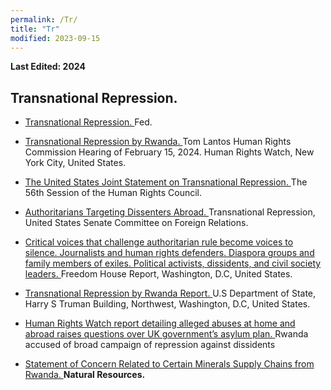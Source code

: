 ```yaml
---
permalink: /Tr/
title: "Tr"
modified: 2023-09-15
---
```






<b> Last Edited: 2024 </b>


## Transnational Repression.




- <a href="https://www.fbi.gov/investigate/counterintelligence/transnational-repression"> Transnational Repression. </a> Fed.


- <a href="https://www.hrw.org/news/2024/02/15/transnational-repression-rwanda"> Transnational Repression by Rwanda.  </a> Tom Lantos Human Rights Commission Hearing of February 15, 2024. Human Rights Watch, New York City, United States.

  
- <a href="https://geneva.usmission.gov/2024/06/26/joint-statement-on-transnational-repression/"> The United States Joint Statement on Transnational Repression. </a> The 56th Session of the Human Rights Council.


- <a href="https://www.foreign.senate.gov/hearings/transnational-repression-authoritarians-targeting-disssenters-abroad">  Authoritarians Targeting Dissenters Abroad. </a> Transnational Repression, United States Senate Committee on Foreign Relations.


- <a href="https://freedomhouse.org/report/transnational-repression"> Critical voices that challenge authoritarian rule become voices to silence. Journalists and human rights defenders. Diaspora groups and family members of exiles. Political activists, dissidents, and civil society leaders. </a>  Freedom House Report, Washington, D.C, United States.


- <a href="https://www.state.gov/reports/2022-country-reports-on-human-rights-practices/rwanda/#:~:text=Transnational%20Repression,-There%20were%20reports&text=Extraterritorial%20Killing%2C%20Kidnapping%2C%20Forced%20Returns,purposes%20of%20politically%20motivated%20reprisal.TR"> Transnational Repression by Rwanda Report. </a> U.S Department of State, Harry S Truman Building,
Northwest, Washington, D.C, United States. 


- <a href="https://www.theguardian.com/world/2023/oct/10/rwanda-accused-of-broad-campaign-of-repression-against-dissidents"> Human Rights Watch report detailing alleged abuses at home and abroad raises questions over UK government’s asylum plan.  </a> Rwanda accused of broad campaign of repression against dissidents


- <a href="https://cd.usembassy.gov/statement-of-concern-related-to-certain-minerals-supply-chains-from-rwanda-and-eastern-democratic-republic-of-the-congo-contributing-to-the-ongoing-co/"> Statement of Concern Related to Certain Minerals Supply Chains from Rwanda. </a> <b> Natural Resources.</b>


  





